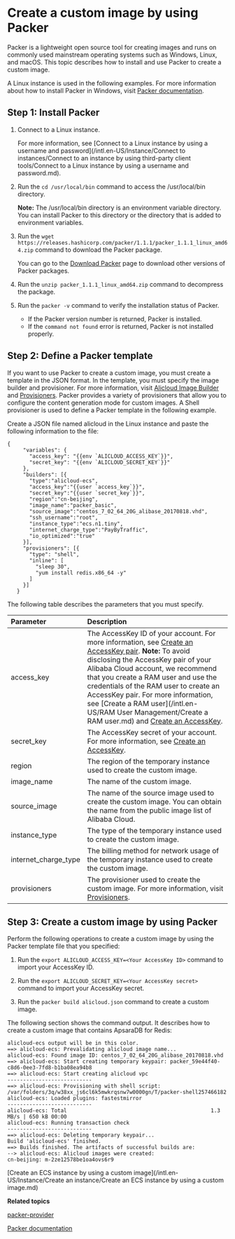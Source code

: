 # Create a custom image by using Packer

Packer is a lightweight open source tool for creating images and runs on commonly used mainstream operating systems such as Windows, Linux, and macOS. This topic describes how to install and use Packer to create a custom image.

A Linux instance is used in the following examples. For more information about how to install Packer in Windows, visit [Packer documentation](https://www.packer.io/intro/getting-started/install.html).

## Step 1: Install Packer

1.  Connect to a Linux instance.

    For more information, see [Connect to a Linux instance by using a username and password](/intl.en-US/Instance/Connect to instances/Connect to an instance by using third-party client tools/Connect to a Linux instance by using a username and password.md).

2.  Run the `cd /usr/local/bin` command to access the /usr/local/bin directory.

    **Note:** The /usr/local/bin directory is an environment variable directory. You can install Packer to this directory or the directory that is added to environment variables.

3.  Run the `wget https://releases.hashicorp.com/packer/1.1.1/packer_1.1.1_linux_amd64.zip` command to download the Packer package.

    You can go to the [Download Packer](https://www.packer.io/downloads.html) page to download other versions of Packer packages.

4.  Run the `unzip packer_1.1.1_linux_amd64.zip` command to decompress the package.

5.  Run the `packer -v` command to verify the installation status of Packer.

    -   If the Packer version number is returned, Packer is installed.
    -   If the `command not found` error is returned, Packer is not installed properly.

## Step 2: Define a Packer template

If you want to use Packer to create a custom image, you must create a template in the JSON format. In the template, you must specify the image builder and provisioner. For more information, visit [Alicloud Image Builder](https://www.packer.io/docs/builders/alicloud-ecs.html) and [Provisioners](https://www.packer.io/docs/provisioners). Packer provides a variety of provisioners that allow you to configure the content generation mode for custom images. A Shell provisioner is used to define a Packer template in the following example.

Create a JSON file named alicloud in the Linux instance and paste the following information to the file:

```
{
     "variables": {
       "access_key": "{{env `ALICLOUD_ACCESS_KEY`}}",
       "secret_key": "{{env `ALICLOUD_SECRET_KEY`}}"
     },
     "builders": [{
       "type":"alicloud-ecs",
       "access_key":"{{user `access_key`}}",
       "secret_key":"{{user `secret_key`}}",
       "region":"cn-beijing",
       "image_name":"packer_basic",
       "source_image":"centos_7_02_64_20G_alibase_20170818.vhd",
       "ssh_username":"root",
       "instance_type":"ecs.n1.tiny",
       "internet_charge_type":"PayByTraffic",
       "io_optimized":"true"
     }],
     "provisioners": [{
       "type": "shell",
       "inline": [
         "sleep 30",
         "yum install redis.x86_64 -y"
       ]
     }]
   }
```

The following table describes the parameters that you must specify.

|Parameter|Description|
|:--------|:----------|
|access\_key|The AccessKey ID of your account. For more information, see [Create an AccessKey pair](). **Note:** To avoid disclosing the AccessKey pair of your Alibaba Cloud account, we recommend that you create a RAM user and use the credentials of the RAM user to create an AccessKey pair. For more information, see [Create a RAM user](/intl.en-US/RAM User Management/Create a RAM user.md) and [Create an AccessKey](). |
|secret\_key|The AccessKey secret of your account. For more information, see [Create an AccessKey]().|
|region|The region of the temporary instance used to create the custom image.|
|image\_name|The name of the custom image.|
|source\_image|The name of the source image used to create the custom image. You can obtain the name from the public image list of Alibaba Cloud.|
|instance\_type|The type of the temporary instance used to create the custom image.|
|internet\_charge\_type|The billing method for network usage of the temporary instance used to create the custom image.|
|provisioners|The provisioner used to create the custom image. For more information, visit [Provisioners](https://www.packer.io/docs/provisioners).|

## Step 3: Create a custom image by using Packer

Perform the following operations to create a custom image by using the Packer template file that you specified:

1.  Run the `export ALICLOUD_ACCESS_KEY=<Your AccessKey ID>` command to import your AccessKey ID.

2.  Run the `export ALICLOUD_SECRET_KEY=<Your AccessKey secret>` command to import your AccessKey secret.

3.  Run the `packer build alicloud.json` command to create a custom image.


The following section shows the command output. It describes how to create a custom image that contains ApsaraDB for Redis:

```
alicloud-ecs output will be in this color.
==> alicloud-ecs: Prevalidating alicloud image name...
alicloud-ecs: Found image ID: centos_7_02_64_20G_alibase_20170818.vhd
==> alicloud-ecs: Start creating temporary keypair: packer_59e44f40-c8d6-0ee3-7fd8-b1ba08ea94b8
==> alicloud-ecs: Start creating alicloud vpc
---------------------------
==> alicloud-ecs: Provisioning with shell script: /var/folders/3q/w38xx_js6cl6k5mwkrqsnw7w0000gn/T/packer-shell257466182
alicloud-ecs: Loaded plugins: fastestmirror
---------------------------
alicloud-ecs: Total                                              1.3 MB/s | 650 kB 00:00
alicloud-ecs: Running transaction check
---------------------------
==> alicloud-ecs: Deleting temporary keypair...
Build 'alicloud-ecs' finished.
==> Builds finished. The artifacts of successful builds are:
--> alicloud-ecs: Alicloud images were created:
cn-beijing: m-2ze12578be1oa4ovs6r9
```

[Create an ECS instance by using a custom image](/intl.en-US/Instance/Create an instance/Create an ECS instance by using a custom image.md)

**Related topics**  


[packer-provider](https://github.com/alibaba/packer-provider)

[Packer documentation](https://www.packer.io/docs)

